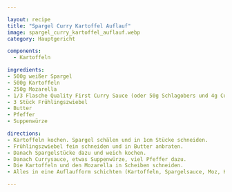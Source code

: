```yaml
---

layout: recipe
title: "Spargel Curry Kartoffel Auflauf"
image: spargel_curry_kartoffel_auflauf.webp
category: Hauptgericht

components:
  - Kartoffeln

ingredients:
- 500g weißer Spargel
- 500g Kartoffeln
- 250g Mozarella
- 1/3 Flasche Quality First Curry Sauce (oder 50g Schlagobers und 4g Curry)
- 3 Stück Frühlingszwiebel
- Butter
- Pfeffer
- Suppenwürze

directions:
- Kartoffeln kochen. Spargel schälen und in 1cm Stücke schneiden.
- Frühlingszwiebel fein schneiden und in Butter anbraten.
- Danach Spargelstücke dazu und weich kochen.
- Danach Currysauce, etwas Suppenwürze, viel Pfeffer dazu.
- Die Kartoffeln und den Mozarella in Scheiben schneiden.
- Alles in eine Auflaufform schichten (Kartoffeln, Spargelsauce, Moz, Kartoffeln) und für 10min ins Backrohr (vorgeheizt 200°C Ober/Unterhitze) stellen

---
```

